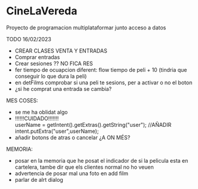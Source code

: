 # CineLaVereda
Proyecto de programacion multiplataformar junto acceso a datos

TODO 16/02/2023
  - CREAR CLASES VENTA Y ENTRADAS
  - Comprar entradas
  - Crear sesiones ?? NO FICA RES
  - fer tiempo de ocuapcion diferent: flow tiempo de peli + 10 (tindria que conseguir lo que dura la peli)
  - en detFilms comprobar si una peli te sesions, per a activar o no el boton
  - ¿si he comprat una entrada se cambia?
  
MES COSES:  
  - se me ha oblidat algo
  - !!!!!!CUIDADO!!!!!!!  
        userName = getIntent().getExtras().getString("user");
        //AÑADIR
        intent.putExtra("user",userName);
  - añadir botons de atras o cancelar ¿A ON MÉS?



MEMORIA:
  - posar en la memoria que he posat el indicador de si la pelicula esta en cartelera, tambe dir que els clientes normal no ho veuen
  - advertencia de posar mal una foto en add film
  - parlar de alrt dialog

